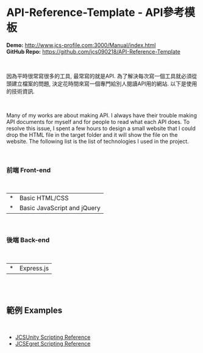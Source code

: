 <!--
   - $File: API-Reference-Template - API參考模板.html $
   - $Date: 2019-05-05 21:08:22 $
   - $Revision: $
   - $Creator: Jen-Chieh Shen $
   - $Notice: See LICENSE.txt for modification and distribution information
   -                   Copyright © 2019 by Shen, Jen-Chieh $
-->



<div id="content-header">
  <h1>API-Reference-Template - API參考模板</h1>
</div>

<p>
  <b>Demo:</b>
  <a href="http://www.jcs-profile.com:3000/Manual/index.html" target="_blank">http://www.jcs-profile.com:3000/Manual/index.html</a>
  <br/>
  <b>GitHub Repo:</b>
  <a href="https://github.com/jcs090218/API-Reference-Template" target="_blank">https://github.com/jcs090218/API-Reference-Template</a>
</p>
<br/>

<p>
  因為平時很常寫很多的工具, 最常寫的就是API. 為了解決每次寫一個工具就必須從頭建立檔案的問題,  決定花時間來寫一個專門給別人閱讀API用的網站. 以下是使用的技術資訊.
</p>
<br/>
<p>
  Many of my works are about making API. I always have their trouble making API documents for myself and for people to read what each API does. To resolve this issue, I spent a few hours to design a small website that I could drop the HTML file in the target folder and it will show the file on the website. The following list is the list of technologies I used in the project.
</p>
<br/>

<h3>前端 Front-end</h3>
<br/>
<table>
  <tr>
    <td>*</td>
    <td>Basic HTML/CSS</td>
  </tr>
  <tr>
    <td>*</td>
    <td>Basic JavaScript and jQuery</td>
  </tr>
</table>
<br/>

<h3>後端 Back-end</h3>
<br/>
<table>
  <tr>
    <td>*</td>
    <td>Express.js</td>
  </tr>
</table>
<br/>

<br/>
<h2>範例 Examples</h2>
<br/>
<ul class="content-list">
  <li><a href="http://www.jcs-profile.com:3001/Manual/index.html" target="_blank">JCSUnity Scripting Reference</a></li>
  <li><a href="http://www.jcs-profile.com:3002/Manual/index.html" target="_blank">JCSEgret Scripting Reference</a></li>
</ul>
<br/>
